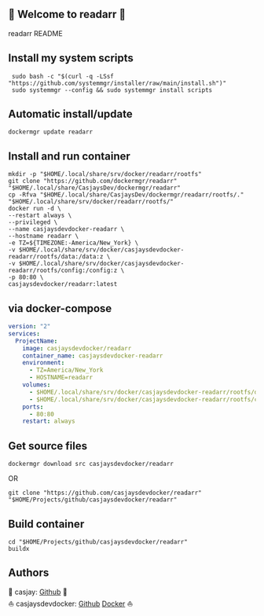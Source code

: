 ## 👋 Welcome to readarr 🚀  

readarr README  
  
  
## Install my system scripts  

```shell
 sudo bash -c "$(curl -q -LSsf "https://github.com/systemmgr/installer/raw/main/install.sh")"
 sudo systemmgr --config && sudo systemmgr install scripts  
```
  
## Automatic install/update  
  
```shell
dockermgr update readarr
```
  
## Install and run container
  
```shell
mkdir -p "$HOME/.local/share/srv/docker/readarr/rootfs"
git clone "https://github.com/dockermgr/readarr" "$HOME/.local/share/CasjaysDev/dockermgr/readarr"
cp -Rfva "$HOME/.local/share/CasjaysDev/dockermgr/readarr/rootfs/." "$HOME/.local/share/srv/docker/readarr/rootfs/"
docker run -d \
--restart always \
--privileged \
--name casjaysdevdocker-readarr \
--hostname readarr \
-e TZ=${TIMEZONE:-America/New_York} \
-v $HOME/.local/share/srv/docker/casjaysdevdocker-readarr/rootfs/data:/data:z \
-v $HOME/.local/share/srv/docker/casjaysdevdocker-readarr/rootfs/config:/config:z \
-p 80:80 \
casjaysdevdocker/readarr:latest
```
  
## via docker-compose  
  
```yaml
version: "2"
services:
  ProjectName:
    image: casjaysdevdocker/readarr
    container_name: casjaysdevdocker-readarr
    environment:
      - TZ=America/New_York
      - HOSTNAME=readarr
    volumes:
      - $HOME/.local/share/srv/docker/casjaysdevdocker-readarr/rootfs/data:/data:z
      - $HOME/.local/share/srv/docker/casjaysdevdocker-readarr/rootfs/config:/config:z
    ports:
      - 80:80
    restart: always
```
  
## Get source files  
  
```shell
dockermgr download src casjaysdevdocker/readarr
```
  
OR
  
```shell
git clone "https://github.com/casjaysdevdocker/readarr" "$HOME/Projects/github/casjaysdevdocker/readarr"
```
  
## Build container  
  
```shell
cd "$HOME/Projects/github/casjaysdevdocker/readarr"
buildx 
```
  
## Authors  
  
🤖 casjay: [Github](https://github.com/casjay) 🤖  
⛵ casjaysdevdocker: [Github](https://github.com/casjaysdevdocker) [Docker](https://hub.docker.com/u/casjaysdevdocker) ⛵  
